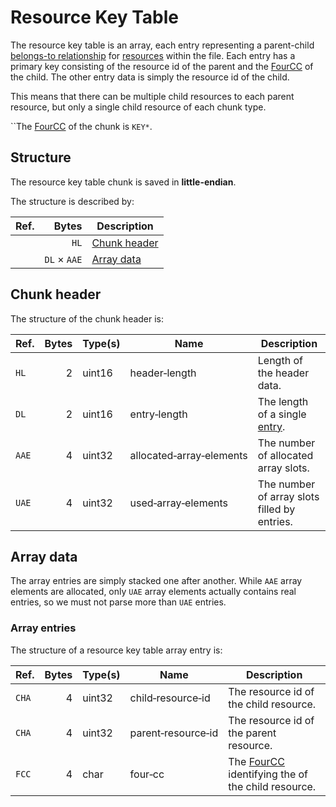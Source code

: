 # Resource Key Table

The resource key table is an array, each entry representing a parent-child [belongs-to relationship](#TODO)
for [resources](../readme.md#resource-relationships) within the file. Each entry has a primary key consisting of the
resource id of the parent and the [FourCC](#TODO) of the child. The other entry data is simply the resource id of the
child.

This means that there can be multiple child resources to each parent resource, but only a single child resource of each
chunk type.

``The [FourCC](#TODO) of the chunk is `KEY*`.

## Structure

The resource key table chunk is saved in **little-endian**.

The structure is described by:

Ref.   | Bytes              | Description
---    | ---:               | ---
&nbsp; | `HL`               | [Chunk header](#chunk-header)
&nbsp; | `DL` &times; `AAE` | [Array data](#array-data)

## Chunk header

The structure of the chunk header is:

Ref.   | Bytes | Type(s) | Name                                 | Description
---    | ---:  | ---     | ---                                  | ---
`HL`   | 2     | uint16  | header&#8209;length                  | Length of the header data.
`DL`   | 2     | uint16  | entry&#8209;length                   | The length of a single [entry](#array-entries).
`AAE`  | 4     | uint32  | allocated&#8209;array&#8209;elements | The number of allocated array slots.
`UAE`  | 4     | uint32  | used&#8209;array&#8209;elements      | The number of array slots filled by entries.

## Array data

The array entries are simply stacked one after another. While `AAE` array elements are allocated, only `UAE` array
elements actually contains real entries, so we must not parse more than `UAE` entries.

### Array entries

The structure of a resource key table array entry is:

Ref.   | Bytes | Type(s) | Name                           | Description
---    | ---:  | ---     | ---                            | ---
`CHA`  | 4     | uint32  | child&#8209;resource&#8209;id  | The resource id of the child resource.
`CHA`  | 4     | uint32  | parent&#8209;resource&#8209;id | The resource id of the parent resource.
`FCC`  | 4     | char    | four&#8209;cc                  | The [FourCC](#TODO) identifying the of the child resource.
